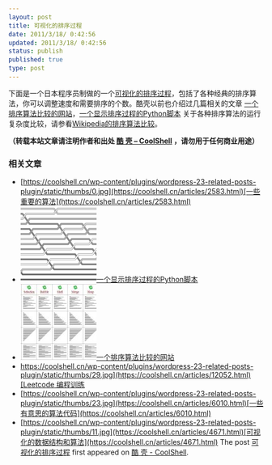 ```yaml
---
layout: post
title: 可视化的排序过程
date: 2011/3/18/ 0:42:56
updated: 2011/3/18/ 0:42:56
status: publish
published: true
type: post
---
```


下面是一个日本程序员制做的一个[可视化的排序过程](http://jsdo.it/norahiko/oxIy/fullscreen)，包括了各种经典的排序算法，你可以调整速度和需要排序的个数。酷壳以前也介绍过几篇相关的文章 [一个排序算法比较的网站](https://coolshell.cn/articles/399.html "一个排序算法比较的网站")，[一个显示排序过程的Python脚本](https://coolshell.cn/articles/536.html "一个显示排序过程的Python脚本") 关于各种排序算法的运行复杂度比较，请参看[Wikipedia的排序算法比较](http://en.wikipedia.org/wiki/Sorting_algorithm#Comparison_of_algorithms)。


  






**（转载本站文章请注明作者和出处 [酷 壳 – CoolShell](https://coolshell.cn/) ，请勿用于任何商业用途）**



### 相关文章

* [https://coolshell.cn/wp-content/plugins/wordpress-23-related-posts-plugin/static/thumbs/0.jpg](https://coolshell.cn/articles/2583.html)[一些重要的算法](https://coolshell.cn/articles/2583.html)
* [![一个显示排序过程的Python脚本](../wp-content/uploads/2009/04/bubble-150x150.png)](https://coolshell.cn/articles/536.html)[一个显示排序过程的Python脚本](https://coolshell.cn/articles/536.html)
* [![一个排序算法比较的网站](../wp-content/uploads/2009/04/sort-150x150.jpg)](https://coolshell.cn/articles/399.html)[一个排序算法比较的网站](https://coolshell.cn/articles/399.html)
* [https://coolshell.cn/wp-content/plugins/wordpress-23-related-posts-plugin/static/thumbs/29.jpg](https://coolshell.cn/articles/12052.html)[Leetcode 编程训练](https://coolshell.cn/articles/12052.html)
* [https://coolshell.cn/wp-content/plugins/wordpress-23-related-posts-plugin/static/thumbs/23.jpg](https://coolshell.cn/articles/6010.html)[一些有意思的算法代码](https://coolshell.cn/articles/6010.html)
* [https://coolshell.cn/wp-content/plugins/wordpress-23-related-posts-plugin/static/thumbs/11.jpg](https://coolshell.cn/articles/4671.html)[可视化的数据结构和算法](https://coolshell.cn/articles/4671.html)
The post [可视化的排序过程](https://coolshell.cn/articles/3933.html) first appeared on [酷 壳 - CoolShell](https://coolshell.cn).